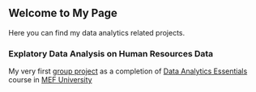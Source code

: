﻿## Welcome to My Page

Here you can find my data analytics related projects.

### Explatory Data Analysis on Human Resources Data

My very first [group project](C:/Users/duygu/Downloads/Group_Project2Yaka.html) as a completion of [Data Analytics Essentials](https://mef-bda503.github.io/) course in [MEF University](http://www.mef.edu.tr/en)

